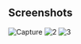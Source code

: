 
## Screenshots


![Capture](https://github.com/user-attachments/assets/d5454ea4-2211-4cc7-8b48-0b56a3933221)
![2](https://github.com/user-attachments/assets/41ec377c-6c2d-4fd0-b487-e40385fac4a5)
![3](https://github.com/user-attachments/assets/6bca2bf6-25ea-422e-9c6d-80ec8699ae38)
